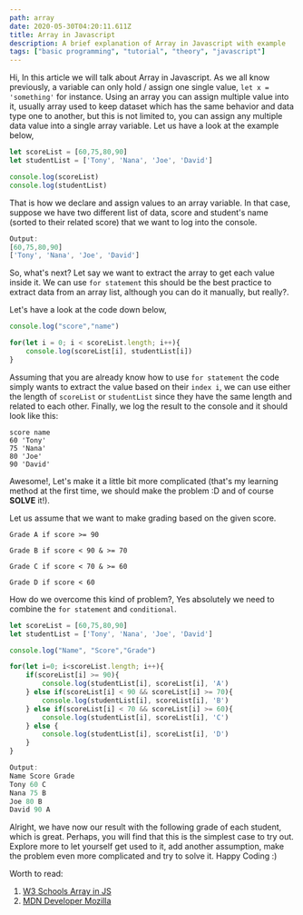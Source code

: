 ```yaml
---
path: array
date: 2020-05-30T04:20:11.611Z
title: Array in Javascript
description: A brief explanation of Array in Javascript with example
tags: ["basic programming", "tutorial", "theory", "javascript"]
---
```

Hi, In this article we will talk about Array in Javascript. As we all know previously, a variable can only hold / assign one single value, `let x = 'something'` for instance. Using an array you can assign multiple value into it, usually array used to keep dataset which has the same behavior and data type one to another, but this is not limited to, you can assign any multiple data value into a single array variable. Let us have a look at the example below, 

```javascript
let scoreList = [60,75,80,90]
let studentList = ['Tony', 'Nana', 'Joe', 'David']

console.log(scoreList)
console.log(studentList)
```

That is how we declare and assign values to an array variable. In that case, suppose we have two different list of data, score and student's name (sorted to their related score) that we want to log into the console.

```javascript
Output: 
[60,75,80,90]
['Tony', 'Nana', 'Joe', 'David']
```

So, what's next? Let say we want to extract the array to get each value inside it. We can use `for statement` this should be the best practice to extract data from an array list, although you can do it manually, but really?. 

Let's have a look at the code down below, 

```javascript
console.log("score","name")

for(let i = 0; i < scoreList.length; i++){
    console.log(scoreList[i], studentList[i])
}
```

Assuming that you are already know how to use `for statement` the code simply wants to extract the value based on their `index i`, we can use either the length of `scoreList` or `studentList` since they have the same length and related to each other. Finally, we log the result to the console and it should look like this:

```
score name
60 'Tony'
75 'Nana'
80 'Joe'
90 'David'
```

Awesome!, Let's make it a little bit more complicated (that's my learning method at the first time, we should make the problem :D and of course **SOLVE** it!). 

Let us assume that we want to make grading based on the given score. 

`Grade A if score >= 90`

`Grade B if score < 90 & >= 70`

`Grade C if score < 70 & >= 60`

`Grade D if score < 60`

How do we overcome this kind of problem?, Yes absolutely we need to combine the `for statement` and `conditional`. 

```javascript
let scoreList = [60,75,80,90]
let studentList = ['Tony', 'Nana', 'Joe', 'David']

console.log("Name", "Score","Grade")

for(let i=0; i<scoreList.length; i++){
    if(scoreList[i] >= 90){
        console.log(studentList[i], scoreList[i], 'A')
    } else if(scoreList[i] < 90 && scoreList[i] >= 70){
        console.log(studentList[i], scoreList[i], 'B')
    } else if(scoreList[i] < 70 && scoreList[i] >= 60){
        console.log(studentList[i], scoreList[i], 'C')
    } else {
        console.log(studentList[i], scoreList[i], 'D')
    }
}
```

```javascript
Output:
Name Score Grade
Tony 60 C
Nana 75 B
Joe 80 B
David 90 A
```

Alright, we have now our result with the following grade of each student, which is great. Perhaps, you will find that this is the simplest case to try out. Explore more to let yourself get used to it, add another assumption, make the problem even more complicated and try to solve it. Happy Coding :)

Worth to read[](https://www.w3schools.com/js/js_arrays.asp):

1. [W3 Schools Array in JS](https://www.w3schools.com/js/js_arrays.asp)
2. [MDN Developer Mozilla](https://developer.mozilla.org/en-US/docs/Web/JavaScript/Reference/Global_Objects/Array)
